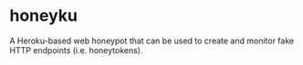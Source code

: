 # honeyku
A Heroku-based web honeypot that can be used to create and monitor fake HTTP endpoints (i.e. honeytokens).

